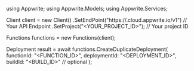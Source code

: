 using Appwrite;
using Appwrite.Models;
using Appwrite.Services;

Client client = new Client()
    .SetEndPoint("https://<REGION>.cloud.appwrite.io/v1") // Your API Endpoint
    .SetProject("<YOUR_PROJECT_ID>"); // Your project ID

Functions functions = new Functions(client);

Deployment result = await functions.CreateDuplicateDeployment(
    functionId: "<FUNCTION_ID>",
    deploymentId: "<DEPLOYMENT_ID>",
    buildId: "<BUILD_ID>" // optional
);